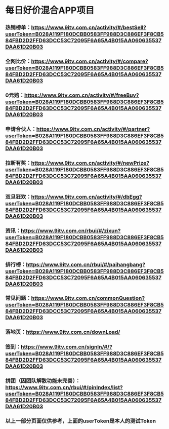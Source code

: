 # 每日好价混合APP项目
### 热销榜单：https://www.9itv.com.cn/activity/#/bestSell?userToken=B028A119F180DCBB0583FF988D3C886EF3F8CB584FBD2D2FFD63DCC53C72095F6A65A4B015AA060635537DAA61D20B03
### 全网比价：https://www.9itv.com.cn/activity/#/compare?userToken=B028A119F180DCBB0583FF988D3C886EF3F8CB584FBD2D2FFD63DCC53C72095F6A65A4B015AA060635537DAA61D20B03
### 0元购：https://www.9itv.com.cn/activity/#/freeBuy?userToken=B028A119F180DCBB0583FF988D3C886EF3F8CB584FBD2D2FFD63DCC53C72095F6A65A4B015AA060635537DAA61D20B03
### 申请合伙人：https://www.9itv.com.cn/activity/#/partner?userToken=B028A119F180DCBB0583FF988D3C886EF3F8CB584FBD2D2FFD63DCC53C72095F6A65A4B015AA060635537DAA61D20B03
### 拉新有奖：https://www.9itv.com.cn/activity/#/newPrize?userToken=B028A119F180DCBB0583FF988D3C886EF3F8CB584FBD2D2FFD63DCC53C72095F6A65A4B015AA060635537DAA61D20B03
### 双旦狂欢：https://www.9itv.com.cn/activity/#/dbEgg?userToken=B028A119F180DCBB0583FF988D3C886EF3F8CB584FBD2D2FFD63DCC53C72095F6A65A4B015AA060635537DAA61D20B03
### 资讯：https://www.9itv.com.cn/rbui/#/zixun?userToken=B028A119F180DCBB0583FF988D3C886EF3F8CB584FBD2D2FFD63DCC53C72095F6A65A4B015AA060635537DAA61D20B03
### 排行榜：https://www.9itv.com.cn/rbui/#/paihangbang?userToken=B028A119F180DCBB0583FF988D3C886EF3F8CB584FBD2D2FFD63DCC53C72095F6A65A4B015AA060635537DAA61D20B03
### 常见问题：https://www.9itv.com.cn/commonQuestion?userToken=B028A119F180DCBB0583FF988D3C886EF3F8CB584FBD2D2FFD63DCC53C72095F6A65A4B015AA060635537DAA61D20B03
### 落地页：https://www.9itv.com.cn/downLoad/
### 签到：https://www.9itv.com.cn/signIn/#/?userToken=B028A119F180DCBB0583FF988D3C886EF3F8CB584FBD2D2FFD63DCC53C72095F6A65A4B015AA060635537DAA61D20B03
### 拼团（因团队解散功能未完善）：https://www.9itv.com.cn/rbui/#/pinIndex/list?userToken=B028A119F180DCBB0583FF988D3C886EF3F8CB584FBD2D2FFD63DCC53C72095F6A65A4B015AA060635537DAA61D20B03

### 以上一部分页面仅供参考，上面的userToken是本人的测试Token
